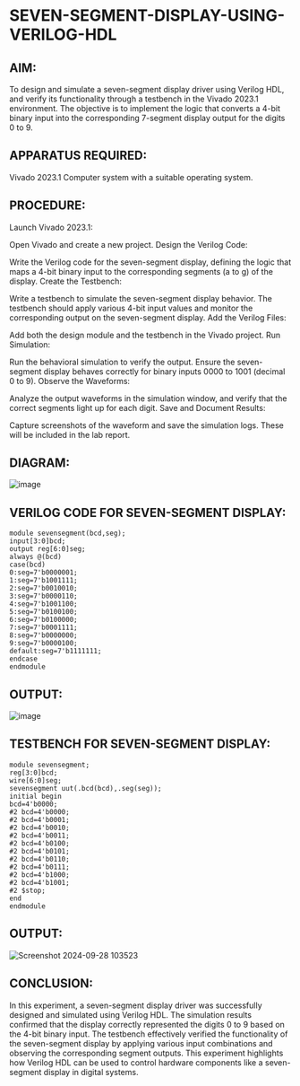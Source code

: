 # SEVEN-SEGMENT-DISPLAY-USING-VERILOG-HDL


## AIM:
To design and simulate a seven-segment display driver using Verilog HDL, and verify its functionality through a testbench in the Vivado 2023.1 environment. The objective is to implement the logic that converts a 4-bit binary input into the corresponding 7-segment display output for the digits 0 to 9.

## APPARATUS REQUIRED:

Vivado 2023.1
Computer system with a suitable operating system.

## PROCEDURE:

Launch Vivado 2023.1:

Open Vivado and create a new project.
Design the Verilog Code:

Write the Verilog code for the seven-segment display, defining the logic that maps a 4-bit binary input to the corresponding segments (a to g) of the display.
Create the Testbench:

Write a testbench to simulate the seven-segment display behavior. The testbench should apply various 4-bit input values and monitor the corresponding output on the seven-segment display.
Add the Verilog Files:

Add both the design module and the testbench in the Vivado project.
Run Simulation:

Run the behavioral simulation to verify the output. Ensure the seven-segment display behaves correctly for binary inputs 0000 to 1001 (decimal 0 to 9).
Observe the Waveforms:

Analyze the output waveforms in the simulation window, and verify that the correct segments light up for each digit.
Save and Document Results:

Capture screenshots of the waveform and save the simulation logs. These will be included in the lab report.

## DIAGRAM:

![image](https://github.com/user-attachments/assets/d7ecb419-906e-4e3b-9b82-f86ced4f364a)


## VERILOG CODE FOR SEVEN-SEGMENT DISPLAY:
~~~
module sevensegment(bcd,seg);
input[3:0]bcd;
output reg[6:0]seg;
always @(bcd)
case(bcd)
0:seg=7'b0000001;
1:seg=7'b1001111;
2:seg=7'b0010010;
3:seg=7'b0000110;
4:seg=7'b1001100;
5:seg=7'b0100100;
6:seg=7'b0100000;
7:seg=7'b0001111;
8:seg=7'b0000000;
9:seg=7'b0000100;
default:seg=7'b1111111;
endcase
endmodule
~~~

## OUTPUT:

![image](https://github.com/user-attachments/assets/7ead8ee3-d0ee-4b15-9a2d-e361345ca299)



## TESTBENCH FOR SEVEN-SEGMENT DISPLAY:

~~~
module sevensegment;
reg[3:0]bcd;
wire[6:0]seg;
sevensegment uut(.bcd(bcd),.seg(seg));
initial begin
bcd=4'b0000;
#2 bcd=4'b0000;
#2 bcd=4'b0001;
#2 bcd=4'b0010;
#2 bcd=4'b0011;
#2 bcd=4'b0100;
#2 bcd=4'b0101;
#2 bcd=4'b0110;
#2 bcd=4'b0111;
#2 bcd=4'b1000;
#2 bcd=4'b1001;
#2 $stop;
end
endmodule

~~~

## OUTPUT:

![Screenshot 2024-09-28 103523](https://github.com/user-attachments/assets/72477bf4-764b-47c4-9be8-f392b5c9f1b6)



## CONCLUSION:

In this experiment, a seven-segment display driver was successfully designed and simulated using Verilog HDL. The simulation results confirmed that the display correctly represented the digits 0 to 9 based on the 4-bit binary input. The testbench effectively verified the functionality of the seven-segment display by applying various input combinations and observing the corresponding segment outputs. This experiment highlights how Verilog HDL can be used to control hardware components like a seven-segment display in digital systems.
